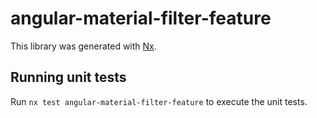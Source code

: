 # angular-material-filter-feature

This library was generated with [Nx](https://nx.dev).

## Running unit tests

Run `nx test angular-material-filter-feature` to execute the unit tests.
